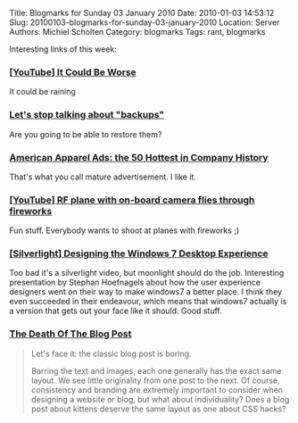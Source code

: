 Title: Blogmarks for Sunday 03 January 2010
Date: 2010-01-03 14:53:12
Slug: 20100103-blogmarks-for-sunday-03-january-2010
Location: Server
Authors: Michiel Scholten
Category: blogmarks
Tags: rant, blogmarks

<p>Interesting links of this week:</p>
<h3><a href="http://www.youtube.com/watch?v=9AFf0ysgNiM">[YouTube] It Could Be Worse</a></h3>
<p>It could be raining</p>
<h3><a href="http://www.joelonsoftware.com/items/2009/12/14.html">Let's stop talking about "backups"</a></h3>
<p>Are you going to be able to restore them?</p>
<h3><a href="http://stylecrave.com/2009-09-03/american-apparel-ads-the-50-hottest-in-company-history/">American Apparel Ads: the 50 Hottest in Company History</a></h3>
<p>That's what you call mature advertisement. I like it.</p>
<h3><a href="http://www.youtube.com/watch?v=sh10v52DBLM">[YouTube] RF plane with on-board camera flies through fireworks</a></h3>
<p>Fun stuff. Everybody wants to shoot at planes with fireworks ;)</p>
<h3><a href="http://videos.visitmix.com/MIX09/C26F">[Silverlight] Designing the Windows 7 Desktop Experience</a></h3>
<p>Too bad it's a silverlight video, but moonlight should do the job. Interesting presentation by Stephan Hoefnagels about how the user experience designers went on their way to make windows7 a better place. I think they even succeeded in their endeavour, which means that windows7 actually is a version that gets out your face like it should. Good stuff.</p>
<h3><a href="http://www.smashingmagazine.com/the-death-of-the-blog-post/">The Death Of The Blog Post</a></h3>
<blockquote><p>Let's face it: the classic blog post is boring.

Barring the text and images, each one generally has the exact same layout. We see little originality from one post to the next. Of course, consistency and branding are extremely important to consider when designing a website or blog, but what about individuality? Does a blog post about kittens deserve the same layout as one about CSS hacks?</p></blockquote>
